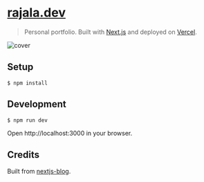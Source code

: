 # [rajala.dev](https://rajala.dev)

> Personal portfolio. Built with [Next.js](https://nextjs.org/) and deployed on [Vercel](https://vercel.com).

![cover](https://user-images.githubusercontent.com/42697907/153762700-cd038065-ddd5-4110-8795-94ab5d100423.png)


## Setup
```
$ npm install
```

## Development
```
$ npm run dev
```
Open http://localhost:3000 in your browser.


## Credits

Built from [nextjs-blog](https://nextjs.org/learn).
